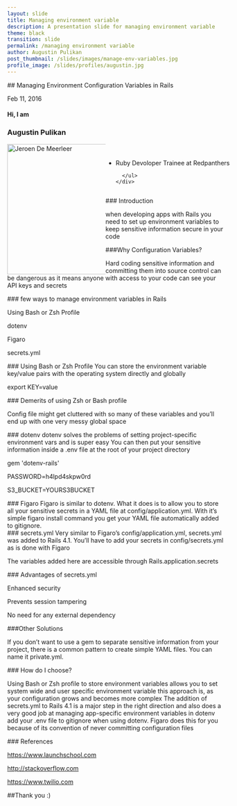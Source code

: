 ```yaml
---
layout: slide
title: Managing environment variable
description: A presentation slide for managing environment variable
theme: black
transition: slide
permalink: /managing environment variable
author: Augustin Pulikan  
post_thumbnail: /slides/images/manage-env-variables.jpg
profile_image: /slides/profiles/augustin.jpg
---
```


<section data-markdown>
## Managing Environment Configuration Variables in Rails

Feb 11, 2016
</section>


<!-- Just to show that markdown and html can be mixed -->
<section>
  <h4>Hi, I am</h4>
  <h3>Augustin Pulikan</h3>
  <div style="width:150%;">
    <div style="float:left; width:30%;">
      <img alt="Jeroen De Meerleer" src="https://scontent.fmaa1-1.fna.fbcdn.net/hphotos-xft1/v/t1.0-9/12065624_873705689393220_2906766376590498181_n.jpg?oh=a5eca759b8989d24dd44d77d04b5eb8d&oe=57443E25" style="float: left; width:300px; height:300px;">
    </div>
    <div style="float:right; width:70%;">
      <ul style="float: left; padding-top: 4%;">
          <li>Ruby Devoloper Trainee at Redpanthers</li>

      </ul>
    </div>
  </div>

</section>

<!-- Just to show that markdown and html can be mixed -->

<section data-markdown>
### Introduction

when developing apps with Rails you need to set up environment variables to keep sensitive information secure in your code

</section>

<section data-markdown>
###Why Configuration Variables?

Hard coding sensitive information and committing them into source control can be dangerous as it means anyone with access to your code can see your API keys and secrets

</section>

<section data-markdown>
### few ways to manage environment variables in Rails

 Using Bash or Zsh Profile

 dotenv

 Figaro

 secrets.yml
</section>
<section data-markdown>
### Using Bash or Zsh Profile
 You can store the environment variable key/value pairs with the operating system directly and globally

 export KEY=value
</section>
<section data-markdown>
### Demerits of using Zsh or Bash profile

 Config file might get cluttered with so many of these variables and you’ll end up with one very messy global space

</section>

<section data-markdown>
### dotenv
dotenv solves the problems of setting project-specific environment vars and is super easy
You can then put your sensitive information inside a .env file at the root of your project directory

gem 'dotenv-rails'

PASSWORD=h4lpd4skpw0rd

S3_BUCKET=YOURS3BUCKET

</section>

<section data-markdown>
### Figaro
 Figaro is similar to dotenv. What it does is to allow you to store all your sensitive secrets in a YAML file at config/application.yml. With it’s simple figaro install command you get your YAML file automatically added to gitignore.

</section>

<section data-markdown>
### secrets.yml
 Very similar to Figaro’s config/application.yml, secrets.yml was added to Rails 4.1. You’ll have to add your secrets in config/secrets.yml as is done with Figaro

 The variables added here are accessible through Rails.application.secrets


</section>
<section data-markdown>
### Advantages of secrets.yml

 Enhanced security

 Prevents session tampering

 No need for any external dependency


</section>

<section data-markdown>
###Other Solutions

If you don’t want to use a gem to separate sensitive information from your project, there is a common pattern to create simple YAML files. You can name it private.yml.


</section>









<section data-markdown>
### How do I choose?

Using Bash or Zsh profile to store environment variables allows you to set system wide and user specific environment variable this approach is, as your configuration grows and becomes more complex The addition of secrets.yml to Rails 4.1 is a major step in the right direction and also does a very good job at managing app-specific environment variables in dotenv add your .env file to gitignore when using dotenv. Figaro does this for you because of its convention of never committing configuration files

</section>



<section data-markdown>
### References

https://www.launchschool.com

http://stackoverflow.com

https://www.twilio.com
</section>

<section data-markdown>
##Thank you :)

</section>
